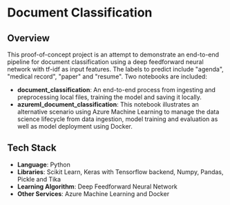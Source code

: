 # Document Classification
## Overview
This proof-of-concept project is an attempt to demonstrate an end-to-end pipeline for document classification using a deep feedforward neural network with tf-idf as input features. The labels to predict include "agenda", "medical record", "paper" and "resume". Two notebooks are included: 
* **document_classification**: An end-to-end process from ingesting and preprocessing local files, training the model and saving it locally.
* **azureml_document_classification**: This notebook illustrates an alternative scenario using Azure Machine Learning to manage the data science lifecycle from data ingestion, model training and evaluation as well as model deployment using Docker.
## Tech Stack
* **Language**: Python
* **Libraries**: Scikit Learn, Keras with Tensorflow backend, Numpy, Pandas, Pickle and Tika
* **Learning Algorithm**: Deep Feedforward Neural Network
* **Other Services**: Azure Machine Learning and Docker
